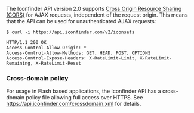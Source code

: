 The Iconfinder API version 2.0 supports [Cross Origin Resource Sharing (CORS)](http://www.w3.org/TR/cors/) for AJAX requests, 
independent of the request origin.
This means that the API can be used for unauthenticated AJAX requests:

```
$ curl -i https://api.iconfinder.com/v2/iconsets

HTTP/1.1 200 OK
Access-Control-Allow-Origin: *
Access-Control-Allow-Methods: GET, HEAD, POST, OPTIONS
Access-Control-Expose-Headers: X-RateLimit-Limit, X-RateLimit-Remaining, X-RateLimit-Reset
```

### Cross-domain policy

For usage in Flash based applications, the Iconfinder API has a cross-domain policy file allowing full access over HTTPS. 
See https://api.iconfinder.com/crossdomain.xml for details.